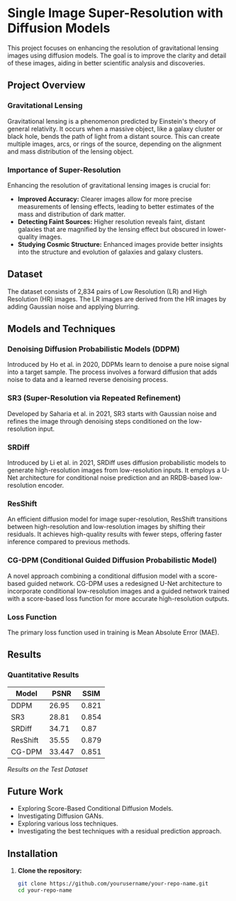 # Single Image Super-Resolution with Diffusion Models

This project focuses on enhancing the resolution of gravitational lensing images using diffusion models. The goal is to improve the clarity and detail of these images, aiding in better scientific analysis and discoveries.

## Project Overview

### Gravitational Lensing

Gravitational lensing is a phenomenon predicted by Einstein's theory of general relativity. It occurs when a massive object, like a galaxy cluster or black hole, bends the path of light from a distant source. This can create multiple images, arcs, or rings of the source, depending on the alignment and mass distribution of the lensing object.

### Importance of Super-Resolution

Enhancing the resolution of gravitational lensing images is crucial for:

- **Improved Accuracy:** Clearer images allow for more precise measurements of lensing effects, leading to better estimates of the mass and distribution of dark matter.
- **Detecting Faint Sources:** Higher resolution reveals faint, distant galaxies that are magnified by the lensing effect but obscured in lower-quality images.
- **Studying Cosmic Structure:** Enhanced images provide better insights into the structure and evolution of galaxies and galaxy clusters.

## Dataset

The dataset consists of 2,834 pairs of Low Resolution (LR) and High Resolution (HR) images. The LR images are derived from the HR images by adding Gaussian noise and applying blurring.

## Models and Techniques

### Denoising Diffusion Probabilistic Models (DDPM)

Introduced by Ho et al. in 2020, DDPMs learn to denoise a pure noise signal into a target sample. The process involves a forward diffusion that adds noise to data and a learned reverse denoising process.

### SR3 (Super-Resolution via Repeated Refinement)

Developed by Saharia et al. in 2021, SR3 starts with Gaussian noise and refines the image through denoising steps conditioned on the low-resolution input.

### SRDiff

Introduced by Li et al. in 2021, SRDiff uses diffusion probabilistic models to generate high-resolution images from low-resolution inputs. It employs a U-Net architecture for conditional noise prediction and an RRDB-based low-resolution encoder.

### ResShift

An efficient diffusion model for image super-resolution, ResShift transitions between high-resolution and low-resolution images by shifting their residuals. It achieves high-quality results with fewer steps, offering faster inference compared to previous methods.

### CG-DPM (Conditional Guided Diffusion Probabilistic Model)

A novel approach combining a conditional diffusion model with a score-based guided network. CG-DPM uses a redesigned U-Net architecture to incorporate conditional low-resolution images and a guided network trained with a score-based loss function for more accurate high-resolution outputs.

### Loss Function

The primary loss function used in training is Mean Absolute Error (MAE).

## Results

### Quantitative Results

| Model   | PSNR  | SSIM  |
|---------|-------|-------|
| DDPM    | 26.95 | 0.821 |
| SR3     | 28.81 | 0.854 |
| SRDiff  | 34.71 | 0.87  |
| ResShift| 35.55 | 0.879 |
| CG-DPM  | 33.447| 0.851 |

*Results on the Test Dataset*

## Future Work

- Exploring Score-Based Conditional Diffusion Models.
- Investigating Diffusion GANs.
- Exploring various loss techniques.
- Investigating the best techniques with a residual prediction approach.

## Installation

1. **Clone the repository:**

   ```sh
   git clone https://github.com/yourusername/your-repo-name.git
   cd your-repo-name
